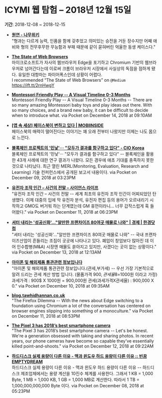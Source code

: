# ICYMI 웹 탐험 – 2018년 12월 15일

**기간**: 2018-12-08 \~ 2018-12-15

  - **[원연 - 나무위키](https://namu.wiki/w/%EC%9B%90%EC%97%B0)**  
    "형과는 다르게 능력, 인품을 함께 갖추었고 의미있는 승전을 거둔 장수지만 어째 애비와 형의 전무후무한 무능함과 부패 때문에 같이 묻혀버린 억울한 동생 케이스다."

  - **[The State of Web Browsers](http://The%20State%20of%20Web%20Browsers%20by%20Ferdy%20Christant)**  
    마이크로소프트가 자사의 웹브라우저 Edge을 포기하고 Chromium 기반의 웹브라우저로 넘어간다는데 이로써 크롬이 브라우저 시장에서 사실상의 독점을 점하게 됐다. 유일한 대항마는 파이어폭스인데 상황이 어렵다.  
    I recommended “The State of Web Browsers” on <code>@Medium</code> <https://ift.tt/2rnHwgY>

  - **[Montessori Friendly Play -- A Visual Timeline 0-3 Months](http://www.thekavanaughreport.com/2018/12/montessori-friendly-play-visual.html)**  
    Montessori Friendly Play -- A Visual Timeline 0-3 Months -- There are so many amazing Montessori baby toys and play ideas out there. With so many choices, and a brand new baby, it can be difficult to decide when to introduce what. via Pocket on December 14, 2018 at 09:10AM

  - **[\[앱 속 세상\] 페이스북이 변하고 있다 | MOBIINSIDE](http://www.mobiinside.com/kr/2018/12/13/app-ape-facebook-2/)**  
    페이스북의 매력이 떨어진다는 이야기는 꽤 오래 전부터 나왔지만 이제는 나도 몸으로 느낀다.

  - **[블록체인 프로젝트의 '민낯'··· "모두가 결과를 함구하고 있다" - CIO Korea](http://www.ciokorea.com/news/112719)**  
    블록체인 프로젝트의 '민낯'··· "모두가 결과를 함구하고 있다" -- 블록체인을 활용한 43개 사례에 대한 연구 결과가 나왔다. 모든 경우에 애초 기대를 충족하지 못한 것으로 나타났다. 최근 열린 MERL(Monitoring, Evaluation, Research and Learning) 기술 컨퍼런스에서 공개된 보고서 내용이다. via Pocket on December 09, 2018 at 03:23PM

  - **[유전자 조작 인간 – 사건의 전말 – 사이언스 라이프](http://thesciencelife.com/archives/2655)**  
    "유전자 조작 인간 – 사건의 전말 -- 세계 최초의 유전자 조작 인간이 어찌되었던 탄생했다. 이제 대중의 입에 막 유전자 분석, 유전자 편집 등의 용어가 오르내리기 시작하고 GMO도 버거워 하는 단계였는데 GM 휴먼이라니… 너무 갑작스럽게 훅 들어왔다." via Pocket on December 11, 2018 at 06:23PM

  - **[셔터 내리는 '성공신화'…"알만한 프랜차이즈 80여곳 매물로 나와" | 경제 | 한경닷컴](http://news.hankyung.com/article/2018121213771)**  
    "셔터 내리는 '성공신화'…"알만한 프랜차이즈 80여곳 매물로 나와" -- 국내 프랜차이즈산업이 흔들리는 조짐이 곳곳에 나타나고 있다. 폐업이 창업보다 많아진 데 이어 인수합병(M\&A) 시장엔 매물도 쏟아지고 있지만, 사겠다는 곳이 없는 상황이다." via Pocket on December 13, 2018 at 12:13AM

  - **[아이폰 및 해외제품 통관관련 정보입니다](https://www.clien.net/service/service/board/cm_iphonien/8160781)**  
    "아이폰 및 해외제품 통관관련 정보입니다.(관세,부가세) -- 우선 가장 기본적으로 알려 드리는 관세 계산 방법 입니다. (물품가격 900$, 관세율 8%, 환율 1$=1000원 이라고 가정) 과세가격 : 900$ X 1000원 = 900,000원 관세(과세가격X관세율) : 900,000 X 0." via Pocket on December 10, 2018 at 09:35AM

  - **[blog.tawhidhannan.co.uk](https://blog.tawhidhannan.co.uk/tech-zoomed-out/industry/firefox-dilemma/)**  
    "The Firefox Dilemma -- With the news about Edge switching to a foundation using Chromium a lot of the conversation has centered on browser engines slipping into something of a monoculture." via Pocket on December 11, 2018 at 08:53PM

  - **[The Pixel 3 has 2018’s best smartphone camera](https://www.engadget.com/2018/12/11/pixel-3-iphone-xs-galaxy-note-9-huawei-mate-20-pro-camera-comparison/)**  
    "The Pixel 3 has 2018’s best smartphone camera -- Let's be honest. We're a generation obsessed with taking and sharing photos. In recent years, our phone cameras have become so capable they've essentially killed point-and-shoots." via Pocket on December 12, 2018 at 09:22AM

  - **[하드디스크 실제 용량이 다른 이유 - 맥과 윈도우 하드 용량이 다른 이유 :: 빈꿈 EMPTYDREAM](http://emptydream.tistory.com/4628)**  
    하드디스크 실제 용량이 다른 이유 - 맥과 윈도우 하드 용량이 다른 이유 -- 하드디스크 제조업체에서는 용량 계산을 10진수 체계를 사용한다. 그래서 1 KB = 1,000 Byte, 1 MB = 1,000 KB, 1 GB = 1,000 MB로 계산한다. 따라서 1 TB = 1,000,000,000,000 Byte 이다. via Pocket on December 08, 2018 at 05:23PM
